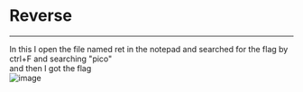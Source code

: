 # Reverse
---
In this I open the file named ret in the notepad and searched for the flag by ctrl+F and searching "pico"\
and then I got the flag\
![image](https://github.com/Bg652/ctf/assets/144695497/b794ac08-14ad-403e-836d-0df08bc222f4)

